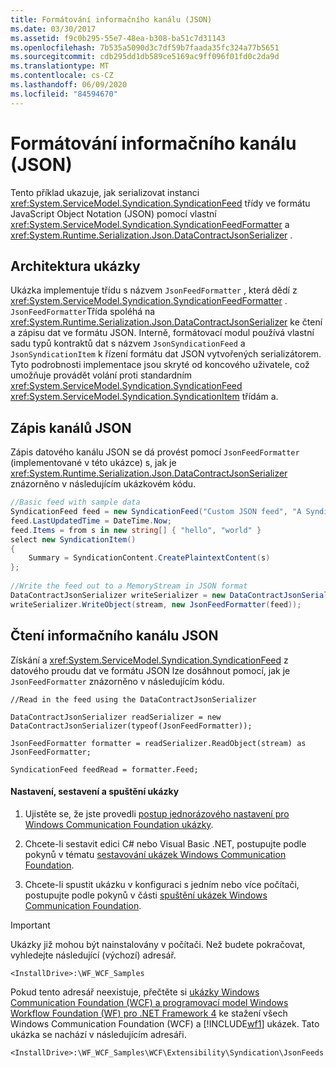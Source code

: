 ```yaml
---
title: Formátování informačního kanálu (JSON)
ms.date: 03/30/2017
ms.assetid: f9c0b295-55e7-48ea-b308-ba51c7d31143
ms.openlocfilehash: 7b535a5090d3c7df59b7faada35fc324a77b5651
ms.sourcegitcommit: cdb295dd1db589ce5169ac9ff096f01fd0c2da9d
ms.translationtype: MT
ms.contentlocale: cs-CZ
ms.lasthandoff: 06/09/2020
ms.locfileid: "84594670"
---
```

# <a name="feed-formatter-json"></a>Formátování informačního kanálu (JSON)
Tento příklad ukazuje, jak serializovat instanci <xref:System.ServiceModel.Syndication.SyndicationFeed> třídy ve formátu JavaScript Object Notation (JSON) pomocí vlastní <xref:System.ServiceModel.Syndication.SyndicationFeedFormatter> a <xref:System.Runtime.Serialization.Json.DataContractJsonSerializer> .  
  
## <a name="architecture-of-the-sample"></a>Architektura ukázky  
 Ukázka implementuje třídu s názvem `JsonFeedFormatter` , která dědí z <xref:System.ServiceModel.Syndication.SyndicationFeedFormatter> . `JsonFeedFormatter`Třída spoléhá na <xref:System.Runtime.Serialization.Json.DataContractJsonSerializer> ke čtení a zápisu dat ve formátu JSON. Interně, formátovací modul používá vlastní sadu typů kontraktů dat s názvem `JsonSyndicationFeed` a `JsonSyndicationItem` k řízení formátu dat JSON vytvořených serializátorem. Tyto podrobnosti implementace jsou skryté od koncového uživatele, což umožňuje provádět volání proti standardním <xref:System.ServiceModel.Syndication.SyndicationFeed> <xref:System.ServiceModel.Syndication.SyndicationItem> třídám a.  
  
## <a name="writing-json-feeds"></a>Zápis kanálů JSON  
 Zápis datového kanálu JSON se dá provést pomocí `JsonFeedFormatter` (implementované v této ukázce) s, jak je <xref:System.Runtime.Serialization.Json.DataContractJsonSerializer> znázorněno v následujícím ukázkovém kódu.  
  
```csharp  
//Basic feed with sample data  
SyndicationFeed feed = new SyndicationFeed("Custom JSON feed", "A Syndication extensibility sample", null);  
feed.LastUpdatedTime = DateTime.Now;  
feed.Items = from s in new string[] { "hello", "world" }  
select new SyndicationItem()  
{  
    Summary = SyndicationContent.CreatePlaintextContent(s)  
};  
  
//Write the feed out to a MemoryStream in JSON format  
DataContractJsonSerializer writeSerializer = new DataContractJsonSerializer(typeof(JsonFeedFormatter));  
writeSerializer.WriteObject(stream, new JsonFeedFormatter(feed));  
```  
  
## <a name="reading-a-json-feed"></a>Čtení informačního kanálu JSON  
 Získání a <xref:System.ServiceModel.Syndication.SyndicationFeed> z datového proudu dat ve formátu JSON lze dosáhnout pomocí, jak je `JsonFeedFormatter` znázorněno v následujícím kódu.  
  
 `//Read in the feed using the DataContractJsonSerializer`  
  
 `DataContractJsonSerializer readSerializer = new DataContractJsonSerializer(typeof(JsonFeedFormatter));`  
  
 `JsonFeedFormatter formatter = readSerializer.ReadObject(stream) as JsonFeedFormatter;`  
  
 `SyndicationFeed feedRead = formatter.Feed;`  
  
#### <a name="to-set-up-build-and-run-the-sample"></a>Nastavení, sestavení a spuštění ukázky  
  
1. Ujistěte se, že jste provedli [postup jednorázového nastavení pro Windows Communication Foundation ukázky](one-time-setup-procedure-for-the-wcf-samples.md).  
  
2. Chcete-li sestavit edici C# nebo Visual Basic .NET, postupujte podle pokynů v tématu [sestavování ukázek Windows Communication Foundation](building-the-samples.md).  
  
3. Chcete-li spustit ukázku v konfiguraci s jedním nebo více počítači, postupujte podle pokynů v části [spuštění ukázek Windows Communication Foundation](running-the-samples.md).  
  
> [!IMPORTANT]
> Ukázky již mohou být nainstalovány v počítači. Než budete pokračovat, vyhledejte následující (výchozí) adresář.  
>
> `<InstallDrive>:\WF_WCF_Samples`  
>
> Pokud tento adresář neexistuje, přečtěte si [ukázky Windows Communication Foundation (WCF) a programovací model Windows Workflow Foundation (WF) pro .NET Framework 4](https://www.microsoft.com/download/details.aspx?id=21459) ke stažení všech Windows Communication Foundation (WCF) a [!INCLUDE[wf1](../../../../includes/wf1-md.md)] ukázek. Tato ukázka se nachází v následujícím adresáři.  
>
> `<InstallDrive>:\WF_WCF_Samples\WCF\Extensibility\Syndication\JsonFeeds`  
